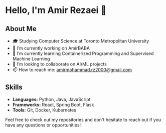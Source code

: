 # Hello, I'm Amir Rezaei 👋

## About Me
- 🎓 Studying Computer Science at Toronto Metropolitan University 
- 🔭 I’m currently working on AmirBABA
- 🌱 I’m currently learning Containerized Programming and Supervised Machine Learning 
- 👯 I’m looking to collaborate on AI/ML projects 
- 📫 How to reach me: amirmohammad.rz2000@gmail.com


## Skills
- **Languages:** Python, Java, JavaScript
- **Frameworks:** React, Spring Boot, Flask
- **Tools:** Git, Docker, Kubernetes

Feel free to check out my repositories and don't hesitate to reach out if you have any questions or opportunities!




















